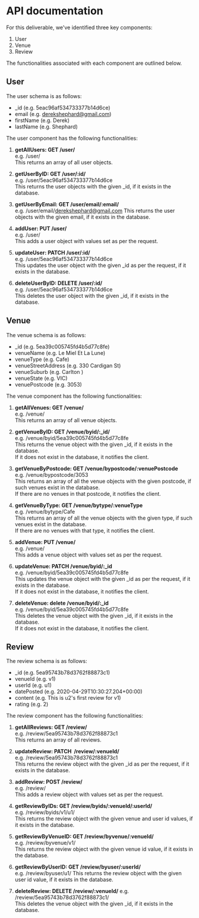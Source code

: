 # API documentation

For this deliverable, we've identified three key components:
1. User
2. Venue
3. Review

The functionalities associated with each component are outlined below.


## User
The user schema is as follows:
* \_id (e.g. 5eac96af534733377b14d6ce)
* email (e.g. derekshephard@gmail.com)
* firstName (e.g. Derek)
* lastName (e.g. Shephard)

The user component has the following functionalities:
1. **getAllUsers: GET /user/**  
e.g. /user/  
This returns an array of all user objects.  


2. **getUserByID: GET /user/:id/**  
e.g. /user/5eac96af534733377b14d6ce  
This returns the user objects with the given \_id, if it exists in the database.  


3. **getUserByEmail: GET /user/email/:email/**  
e.g. /user/email/derekshephard@gmail.com
This returns the user objects with the given email, if it exists in the database.  


4. **addUser: PUT /user/**  
e.g. /user/  
This adds a user object with values set as per the request.  


5. **updateUser: PATCH /user/:id/**  
e.g. /user/5eac96af534733377b14d6ce  
This updates the user object with the given \_id as per the request, if it exists in the database.  


6. **deleteUserByID: DELETE /user/:id/**  
e.g. /user/5eac96af534733377b14d6ce  
This deletes the user object with the given \_id, if it exists in the database.


## Venue
The venue schema is as follows:
* \_id (e.g. 5ea39c005745fd4b5d77c8fe)
* venueName (e.g. Le Miel Et La Lune)
* venueType (e.g. Cafe)
* venueStreetAddress (e.g. 330 Cardigan St)
* venueSuburb (e.g. Carlton )
* venueState (e.g. VIC)
* venuePostcode (e.g. 3053)

The venue component has the following functionalities:
1. **getAllVenues: GET /venue/**  
e.g. /venue/  
This returns an array of all venue objects.  

2. **getVenueByID: GET /venue/byid/:\_id/**  
e.g. /venue/byid/5ea39c005745fd4b5d77c8fe  
This returns the venue object with the given \_id, if it exists in the database.  
If it does not exist in the database, it notifies the client.  

3. **getVenueByPostcode: GET /venue/bypostcode/:venuePostcode**  
e.g. /venue/bypostcode/3053  
This returns an array of all the venue objects with the given postcode, if such venues exist in the database.  
If there are no venues in that postcode, it notifies the client.  

4. **getVenueByType: GET /venue/bytype/:venueType**  
e.g. /venue/bytype/Cafe  
This returns an array of all the venue objects with the given type, if such venues  exist in the database.  
If there are no venues with that type, it notifies the client.  

5. **addVenue: PUT /venue/**  
e.g. /venue/  
This adds a venue object with values set as per the request.  

6. **updateVenue: PATCH /venue/byid/:\_id**  
e.g. /venue/byid/5ea39c005745fd4b5d77c8fe  
This updates the venue object with the given \_id as per the request, if it exists in the database.  
If it does not exist in the database, it notifies the client.  

7. **deleteVenue: delete /venue/byid/:\_id**  
e.g. /venue/byid/5ea39c005745fd4b5d77c8fe  
This deletes the venue object with the given \_id, if it exists in the database.  
If it does not exist in the database, it notifies the client.  



## Review
The review schema is as follows:
* \_id (e.g. 5ea95743b78d3762f88873c1)
* venueId (e.g. v1)
* userId (e.g. u1)
* datePosted (e.g. 2020-04-29T10:30:27.204+00:00)
* content (e.g. This is u2's first review for v1)
* rating (e.g. 2)

The review component has the following functionalities:
1. **getAllReviews: GET /review/**  
e.g. /review/5ea95743b78d3762f88873c1  
This returns an array of all reviews.  

2. **updateReview: PATCH  /review/:venueId/**  
e.g. /review/5ea95743b78d3762f88873c1  
This returns the review object with the given \_id as per the request, if it exists in the database.  


3. **addReview: POST /review/**  
e.g. /review/  
This adds a review object with values set as per the request.  


4. **getReviewByIDs: GET /review/byids/:venueId/:userId/**  
e.g. /review/byids/v1/u1/  
This returns the review object with the given venue and user id values, if it exists in the database.  


5. **getReviewByVenueID: GET /review/byvenue/:venueId/**  
e.g. /review/byvenue/v1/  
This returns the review object with the given venue id value, if it exists in the database.  


6. **getReviewByUserID: GET /review/byuser/:userId/**  
e.g. /review/byuser/u1/
This returns the review object with the given user id value, if it exists in the database.  


7. **deleteReview: DELETE /review/:venueId/**
e.g. /review/5ea95743b78d3762f88873c1/  
This deletes the venue object with the given \_id, if it exists in the database.  
